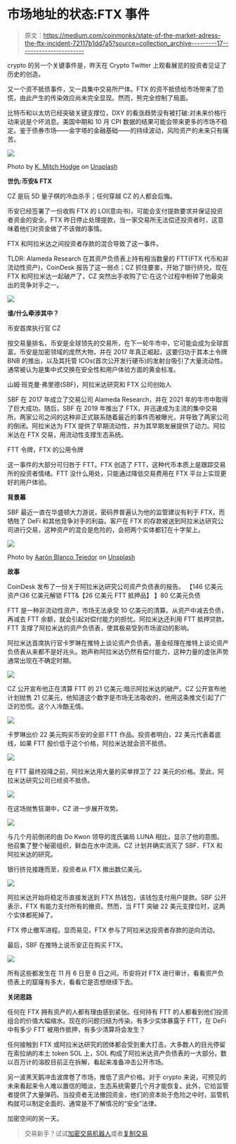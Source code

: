 # 市场地址的状态:FTX 事件

> 原文：<https://medium.com/coinmonks/state-of-the-market-adress-the-ftx-incident-72117b1dd7a5?source=collection_archive---------17----------------------->

crypto 的另一个关键事件是，昨天在 Crypto Twitter 上观看展览的投资者见证了历史的创造。

又一个资不抵债事件，又一具集中交易所尸体。FTX 的资不抵债给市场带来了恐慌，由此产生的传染效应尚未完全显现。然而，熊完全控制了局面。

比特币和以太坊已经突破关键支撑位，DXY 的看涨趋势没有被打破:对未来价格行动来说是个坏消息。美国中期和 10 月 CPI 数据的结果可能会带来更多的市场不稳定。鉴于债券市场——金字塔的金融基础——的持续波动，风险资产的未来只有痛苦。

![](img/2438ce15f43a8b0edb98ab92d5a53fec.png)

Photo by [K. Mitch Hodge](https://unsplash.com/@kmitchhodge?utm_source=medium&utm_medium=referral) on [Unsplash](https://unsplash.com?utm_source=medium&utm_medium=referral)

**世仇:币安& FTX**

CZ 是玩 5D 量子棋的冷血杀手；任何穿越 CZ 的人都会后悔。

币安已经签署了一份收购 FTX 的 LOI(意向书)，可能会支付提款要求并保证投资者资金的安全。FTX 昨日停止处理提款，当一家交易所无法偿还投资者时，这意味着他们对资金做了不该做的事情。

FTX 和阿拉米达之间投资者存款的混合导致了这一事件。

TLDR: Alameda Research 在其资产负债表上持有相当数量的 FTT(FTX 代币和非流动性资产)，CoinDesk 报告了这一弱点；CZ 抓住要害，开始了银行挤兑，现在 FTX 和阿拉米达一起破产了，CZ 突然出手收购了它:在这个过程中粉碎了他最突出的竞争对手之一。

![](img/dfb66e61108470970ce7947ea9e3a0ba.png)

**谁/什么牵涉其中？**

币安首席执行官 CZ

按交易量排名，币安是全球领先的交易所，在下一轮牛市中，它可能会成为全球首富。币安是加密领域的庞然大物，并在 2017 年真正崛起，这要归功于其本土令牌 BNB 的推出，以及其托管 ICOs(首次公开发行硬币)的发射台吸引了大量流动性。通常被认为是集中式交换在安全性和用户体验方面的黄金标准。

山姆·班克曼·弗里德(SBF)，阿拉米达研究和 FTX 公司创始人

SBF 在 2017 年成立了交易公司 Alameda Research，并在 2021 年的牛市中取得了巨大成功。随后，SBF 在 2019 年推出了 FTX，并迅速成为主流的集中交易所。两家公司之间的这种非正式联系随着最近的事件而被曝光，并导致了两家公司的倒闭。阿拉米达为 FTX 提供了早期流动性，并为其早期发展提供了动力。阿拉米达在 FTX 交易，用流动性支撑生态系统。

FTT 令牌，FTX 的公用令牌

这一事件的大部分可归咎于 FTT。FTX 创造了 FTT，这种代币本质上是跟踪交易所的投资者情绪。FTT 没什么用处，只能通过降低交易费用在 FTX 平台上实现更好的用户体验。

**背景幕**

SBF 最近一直在华盛顿大力游说，密码界普遍认为他的监管建议有利于 FTX，而牺牲了 DeFi 和其他竞争对手的利益。客户在 FTX 的存款被送到阿拉米达研究公司进行交易，这种资产的混合是危险的，会把两个实体都钉在十字架上。

![](img/2cb0a85d8952fecb08f371a862d0bc70.png)

Photo by [Aarón Blanco Tejedor](https://unsplash.com/@innernature?utm_source=medium&utm_medium=referral) on [Unsplash](https://unsplash.com?utm_source=medium&utm_medium=referral)

**故事**

CoinDesk 发布了一份关于阿拉米达研究公司资产负债表的报告。
【146 亿美元资产(36 亿美元解锁 FTT&【26 亿美元 FTT 抵押品】
】80 亿美元负债

FTT 是一种非流动性资产，市场无法承受 10 亿美元的清算。从资产中减去负债，再减去 FTT 余额，就会引起对偿付能力的担忧。阿拉米达还利用 FTT 抵押贷款。FTT 支撑了阿拉米达的资产负债表，使其极易受到市场波动的影响。

阿拉米达首席执行官卡罗琳在推特上谈论资产负债表。基金经理在推特上谈论资产负债表从来都不是好兆头。她声称阿拉米达仍然有偿付能力，这种力量的虚张声势通常出现在不确定时期。

![](img/89f3295edfddb1addd066443e7d61db6.png)

CZ 公开宣布他正在清算 FTT 的 21 亿美元:暗示阿拉米达的破产。CZ 公开宣布他计划抛售 21 亿美元，他知道这个数字是市场无法吸收的，他用这条推文引起了广泛的恐慌。这个人冷酷无情。

![](img/17058db5161017092e5f16ca65e0f16f.png)

卡罗琳出价 22 美元购买币安的全部 FTT 作品。投资者明白，22 美元代表着底线，如果 FTT 股价低于这个价格，阿拉米达就会资不抵债。

![](img/449f6a186699e99f177235b0f638e639.png)

在 FTT 最终投降之前，阿拉米达用大量的买单捍卫了 22 美元的价格。至此，阿拉米达研究公司已经资不抵债。

![](img/86ebcbd85e48e4bb16ac92a82ae624e1.png)

在这场抛售狂潮中，CZ 进一步展开攻势。

![](img/29b320e40d1d2bc3e75900bf127cc0ef.png)

与几个月前倒闭的由 Do Kwon 领导的庞氏骗局 LUNA 相比，显示了他的意图。他召集了整个秘密组织，鲜血在水中流淌。CZ 计划并确实消灭了 SBF、FTX 和阿拉米达的研究。

银行挤兑接踵而至，投资者从 FTX 撤出数亿美元。

![](img/d28d1eedbc78b89808d9b6df6fd92f33.png)

阿拉米达开始将稳定币直接发送到 FTX 热钱包，该钱包支付用户提款。SBF 公开表示，FTX 有能力支付所有的撤资。然而，当 FTT 突破 22 美元支撑位时，这两个实体都死掉了。

FTX 停止撤军进程。显而易见，FTX 参与了阿拉米达投资者存款的逆向流动。

最后，SBF 在推特上说币安正在购买 FTX。

![](img/da90eab637f29deaf6c5157ba8d699d1.png)

所有这些都发生在 11 月 6 日至 8 日之间。币安将对 FTX 进行审计，看看资产负债表上的窟窿有多大，看看它是否想继续下去。

**关闭思路**

任何在 FTX 拥有资产的人都有理由感到紧张。任何持有 FTT 的人都看到他们投资组合的价值大幅缩水。现在的问题归结为传染。有多少实体暴露于 FTT，在 DeFi 中有多少 FTT 被用作抵押，有多少清算将会发生？

任何接触到 FTX 或阿拉米达研究的团体都会受到重大打击。大多数人的目光停留在索拉纳的本土 token SOL 上，SOL 构成了阿拉米达资产负债表的一大部分。数以百万计的溶胶目前正在拆解，看起来准备冲击公开市场。

另一波黑天鹅冲击波席卷了市场，推低了资产价格。对于 crypto 来说，可预见的未来看起来令人难以置信的暗淡，生态系统需要几个月才能恢复。此外，它给监管者提供了大量弹药。当投资者无法撤回资金，他们的资本处于危险之中时，监管机构就可以制定全面的、通常是不了解情况的“安全”法律。

加密空间的另一天。

> 交易新手？试试[加密交易机器人](/coinmonks/crypto-trading-bot-c2ffce8acb2a)或者[复制交易](/coinmonks/top-10-crypto-copy-trading-platforms-for-beginners-d0c37c7d698c)